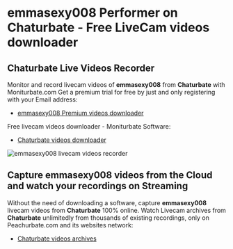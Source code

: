 # emmasexy008 Performer on Chaturbate - Free LiveCam videos downloader

## Chaturbate Live Videos Recorder

Monitor and record livecam videos of **emmasexy008** from **Chaturbate** with Moniturbate.com
Get a premium trial for free by just and only registering with your Email address:
* [emmasexy008 Premium videos downloader](https://moniturbate.com/request-demo-licence-key.html)

Free livecam videos downloader - Moniturbate Software:
* [Chaturbate videos downloader](https://moniturbate.com/moniturbate-download-software.html)

![emmasexy008 livecam videos recorder](https://peachurnet.com/templates/moniturbate-software.png)


## Capture emmasexy008 videos from the Cloud and watch your recordings on Streaming

Without the need of downloading a software, capture **emmasexy008** livecam videos from **Chaturbate** 100% online.
Watch Livecam archives from **Chaturbate** unlimitedly from thousands of existing recordings, only on Peachurbate.com and its websites network:
* [Chaturbate videos archives](https://peachurnet.com/)